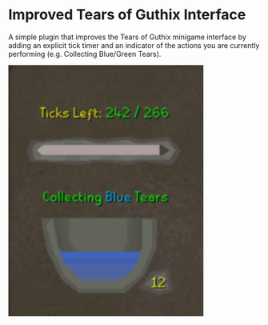 # Improved Tears of Guthix Interface
A simple plugin that improves the Tears of Guthix minigame interface by
adding an explicit tick timer and an indicator of the actions you are
currently performing (e.g. Collecting Blue/Green Tears).



![Improved Tears Interface](interface.png)